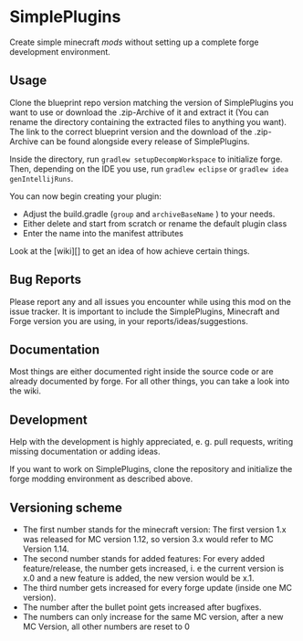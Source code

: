 # SimplePlugins
Create simple minecraft _mods_ without setting up a complete forge development environment.

## Usage
Clone the blueprint repo version matching the version of SimplePlugins you want to use or download the .zip-Archive of it and extract it (You can rename the directory containing the extracted files to anything you want). The link to the correct blueprint version and the download of the .zip-Archive can be found alongside every release of SimplePlugins.

Inside the directory, run ```gradlew setupDecompWorkspace``` to initialize forge. Then, depending on the IDE you use, run ```gradlew eclipse``` or ```gradlew idea genIntellijRuns```.

You can now begin creating your plugin:

- Adjust the build.gradle (```group``` and ```archiveBaseName``` ) to your needs.
- Either delete and start from scratch or rename the default plugin class
- Enter the name into the manifest attributes

Look at the [wiki][] to get an idea of how achieve certain things.

## Bug Reports
Please report any and all issues you encounter while using this mod on the issue tracker. It is important to include the SimplePlugins, Minecraft and Forge version you are using, in your reports/ideas/suggestions.

## Documentation
Most things are either documented right inside the source code or are already documented by forge. For all other things, you can take a look into the wiki.

## Development
Help with the development is highly appreciated, e. g. pull requests, writing missing documentation or adding ideas.

If you want to work on SimplePlugins, clone the repository and initialize the forge modding environment as described above.

## Versioning scheme
- The first number stands for the minecraft version:
    The first version 1.x was released for MC version 1.12, so version 3.x would refer to MC Version 1.14.
- The second number stands for added features:
    For every added feature/release, the number gets increased, i. e the current version is x.0 and a new feature is added, the new version would be x.1.
- The third number gets increased for every forge update (inside one MC version).
- The number after the bullet point gets increased after bugfixes.
- The numbers can only increase for the same MC version, after a new MC Version, all other numbers are reset to 0
